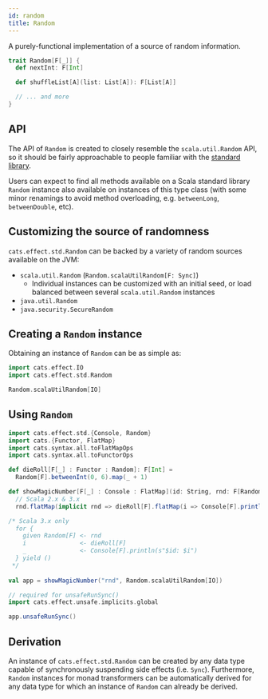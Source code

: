 ```yaml
---
id: random
title: Random
---
```


A purely-functional implementation of a source of random information.

```scala
trait Random[F[_]] {
  def nextInt: F[Int]

  def shuffleList[A](list: List[A]): F[List[A]]

  // ... and more
}
```

## API

The API of `Random` is created to closely resemble the `scala.util.Random` API,
so it should be fairly approachable to people familiar with the
[standard library](https://www.scala-lang.org/api/2.13.6/scala/util/Random.html).

Users can expect to find all methods available on a Scala standard library
`Random` instance also available on instances of this type class (with some
minor renamings to avoid method overloading, e.g. `betweenLong`,
`betweenDouble`, etc).

## Customizing the source of randomness

`cats.effect.std.Random` can be backed by a variety of random sources available
on the JVM:
  - `scala.util.Random` (`Random.scalaUtilRandom[F: Sync]`)
    - Individual instances can be customized with an initial seed, or load
      balanced between several `scala.util.Random` instances
  - `java.util.Random`
  - `java.security.SecureRandom`

## Creating a `Random` instance

Obtaining an instance of `Random` can be as simple as:
```scala mdoc:silent
import cats.effect.IO
import cats.effect.std.Random

Random.scalaUtilRandom[IO]
```

## Using `Random`
```scala mdoc
import cats.effect.std.{Console, Random}
import cats.{Functor, FlatMap}
import cats.syntax.all.toFlatMapOps
import cats.syntax.all.toFunctorOps

def dieRoll[F[_] : Functor : Random]: F[Int] =
  Random[F].betweenInt(0, 6).map(_ + 1)

def showMagicNumber[F[_] : Console : FlatMap](id: String, rnd: F[Random[F]]): F[Unit] =
  // Scala 2.x & 3.x
  rnd.flatMap(implicit rnd => dieRoll[F].flatMap(i => Console[F].println(s"$id: $i")))

/* Scala 3.x only
  for {
    given Random[F] <- rnd
    i               <- dieRoll[F]
    _               <- Console[F].println(s"$id: $i")
  } yield ()
 */
 
val app = showMagicNumber("rnd", Random.scalaUtilRandom[IO])

// required for unsafeRunSync()
import cats.effect.unsafe.implicits.global    

app.unsafeRunSync()
```
## Derivation

An instance of `cats.effect.std.Random` can be created by any data type
capable of synchronously suspending side effects (i.e. `Sync`). Furthermore,
`Random` instances for monad transformers can be automatically derived for any
data type for which an instance of `Random` can already be derived.
